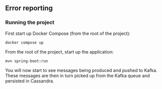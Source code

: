 ## Error reporting

### Running the project
First start up Docker Compose (from the root of the project):
```
docker compose up
```

From the root of the project, start up the application:
```
mvn spring-boot:run
```

You will now start to see messages being produced and pushed to Kafka. These messages are then in turn picked up from
the Kafka queue and persisted in Cassandra. 
